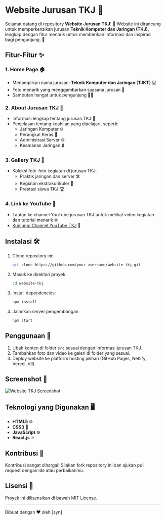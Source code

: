 # Website Jurusan TKJ 🌟

Selamat datang di repository **Website Jurusan TKJ**! 🎉 Website ini dirancang untuk memperkenalkan jurusan **Teknik Komputer dan Jaringan (TKJ)**, lengkap dengan fitur menarik untuk memberikan informasi dan inspirasi bagi pengunjung. 🚀

## Fitur-Fitur ✨

### 1. **Home Page** 🏠
   - Menampilkan nama jurusan: **Teknik Komputer dan Jaringan (TJKT)** 💻
   - Foto menarik yang menggambarkan suasana jurusan 📸
   - Sambutan hangat untuk pengunjung 🙋‍♂️

### 2. **About Jurusan TKJ** 📝
   - Informasi lengkap tentang jurusan TKJ 🌟
   - Penjelasan tentang keahlian yang dipelajari, seperti:
     - Jaringan Komputer 🌐
     - Perangkat Keras 💾
     - Administrasi Server ⚙️
     - Keamanan Jaringan 🔒

### 3. **Gallery TKJ** 📸
   - Koleksi foto-foto kegiatan di jurusan TKJ:
     - Praktik jaringan dan server 🛠️
     - Kegiatan ekstrakurikuler 🎉
     - Prestasi siswa TKJ 🏆

### 4. **Link ke YouTube** 🎥
   - Tautan ke channel YouTube jurusan TKJ untuk melihat video kegiatan dan tutorial menarik 🌐
   - [Kunjungi Channel YouTube TKJ](https://www.youtube.com) 🔗

## Instalasi 🛠️

1. Clone repository ini:
   ```bash
   git clone https://github.com/your-username/website-tkj.git
   ```
2. Masuk ke direktori proyek:
   ```bash
   cd website-tkj
   ```
3. Install dependencies:
   ```bash
   npm install
   ```
4. Jalankan server pengembangan:
   ```bash
   npm start
   ```

## Penggunaan 🚀

1. Ubah konten di folder `src` sesuai dengan informasi jurusan TKJ.
2. Tambahkan foto dan video ke galeri di folder yang sesuai.
3. Deploy website ke platform hosting pilihan (GitHub Pages, Netlify, Vercel, dll).

## Screenshot 📸

![Website TKJ Screenshot](https://via.placeholder.com/600x400?text=Website+TKJ+Screenshot)

## Teknologi yang Digunakan 🖥️

- **HTML5** 🌐
- **CSS3** 🎨
- **JavaScript** ⚙️
- **React.js** ⚛️

## Kontribusi 🤝

Kontribusi sangat dihargai! Silakan fork repository ini dan ajukan pull request dengan ide atau perbaikanmu.

## Lisensi 📜

Proyek ini dilisensikan di bawah [MIT License](LICENSE).

---

Dibuat dengan ❤️ oleh [syn]
